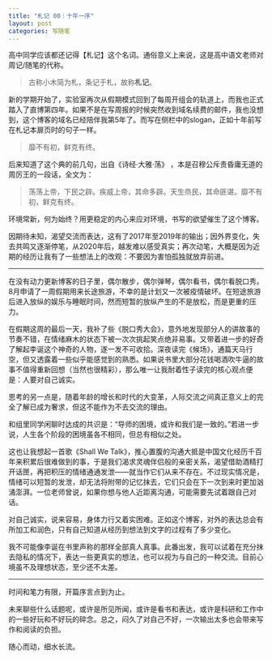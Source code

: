 ```yaml
---
title: "札记 00｜十年一序"
layout: post
categories: 写随笔
---
```


<!-- more -->

高中同学应该都还记得【札记】这个名词。通俗意义上来说，这是高中语文老师对周记/随笔的代称。

>  古称小木简为札，条记于札，故称**札记**。 

新的学期开始了，实验室再次从假期模式回到了每周开组会的轨道上，而我也正式踏入了直博第四年。如果不是在写周报的时候突然收到域名续费的邮件，我也没想到，这个博客的域名已经陪伴我第5年了。而写在侧栏中的slogan，正如十年前写在札记本扉页时的句子一样。

> 靡不有初，鲜克有终。

后来知道了这个典的前几句，出自《诗经·大雅·荡》 ，本是召穆公斥责昏庸无道的周厉王的一段话，全文为：

>  荡荡上帝，下民之辟。疾威上帝，其命多辟。天生烝民，其命匪谌。靡不有初，鲜克有终。 

环境常新，何为始终？用更稳定的内心来应对环境，书写的欲望催生了这个博客。

因期待未知，渴望交流而表达，这有了2017年至2019年的输出；因外界变化，失去共鸣又逐渐停笔，从2020年后，越发难以感受真实；再次动笔，大概是因为近期的经历让我有了一些想法上的改观：不要因为害怕孤独就放弃前进。

---

在没有动力更新博客的日子里，偶尔散步，偶尔弹琴，偶尔看书，偶尔看脱口秀。8月申请了一周假期用来长途旅游，不幸的是计划又一次被疫情破坏。在短途旅游后进入放纵的娱乐与睡眠时间，然而短暂的放纵产生的不是放松，而是更重的压力。

在假期这周的最后一天，我补了些《脱口秀大会》，意外地发现部分人的讲故事的节奏不错，在情绪麻木的状态下被一次次挑起笑点绝非易事。又带着进一步的好奇了解起李诞这个神奇的人物，遂一发不可收拾。深夜读完《候场》，通篇天马行空，但又透露着一些似乎能感觉到的熟悉。如果说书里大部分花钱喝酒吹牛逼的故事不值得重新回想（当然也很精彩），那么唯一让我耐着性子读完的核心观点便是：人要对自己诚实。

思考的另一点是，随着年龄的增长和时代的大变革，人际交流之间真正意义上的完全了解已成为奢求，但这不能作为不去交流的理由。

和组里同学闲聊时达成的共识是：“导师的困境，或许和我们是一致的。”若进一步说，人生各个阶段的困境虽各不相同，但总有相似之处。

这也让我想起一首歌《Shall We Talk》，推心置腹的沟通大抵是中国文化经历千百年来积累后很难做到的事，于是我们渴求灵魂伴侣般的亲密关系，渴望借助酒精打开话匣，再把积压的情绪通通发泄——就当作它们从来不存在。不过现实情况是，情绪可以短暂的发泄，却无法将附带的记忆抹去，它们只会在下一次到来时更加汹涌澎湃。一位老师曾说，如果你想与他人近距离沟通，可能需要先试着跟自己对话。

对自己诚实，说来容易，身体力行又着实困难。正如这个博客，对外的表达总会有所加工和润色，只有自己知道从经历到想法到文字的过程有了多少变化。

我不可能像李诞在书里声称的那样全部真人真事。此番出发，我可以试着在充分抹去隐私的情况下，表达一些更真实的想法，也可以视为与自己的一种交流。目前心境虽不及理想状态，至少还不太差。

---

时间和笔力有限，开篇序言点到为止。

未来聊些什么话题呢，或许是所见所闻，或许是看书和表达，或许是科研和工作中的一些好玩和不好玩的碎念。总之，闷久了对自己不好，一次输出太多也会带来写作和阅读的负担。

随心而动，细水长流。